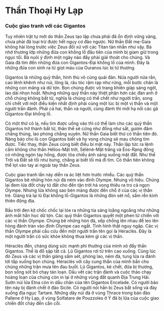 # Thần Thoại Hy Lạp

### Cuộc giao tranh với các Gigantos

Tuy nhiên trật tự mới do thần Zeus tạo lập chưa phải đã ổn định vững vàng, chưa phải đã loại trừ được hết nguy cơ đảo ngược. Nữ thần Đất mẹ-Gaia không hài lòng trước việc Zeus đối xử với các Titan tàn nhẫn như vậy. Bà nhớ thương lớp những đứa con khổng lồ đầu tiên của mình bị giam giữ trong ngục tối. Bà nuôi ý định một ngày nào đấy phải giải thoát cho chúng. Và Gaia đã tìm đến những đứa con Gigantos-Đại khổng lồ của mình. Đây là những đứa con sinh ra từ giọt máu của Ouranos lúc bị tử thương. 

Gigantos là những quỷ thần, hình thù vô cùng quái đản. Nửa người nửa rắn, cao lênh khênh như núi, lông lá, râu tóc rậm rạp như rừng, mỗi bước chân là những con mãng xà dữ tợn. Bọn chúng được võ trang khiên giáp sáng ngời, lao dài nhọn hoắt. Nhưng những quỷ thần này thiệt phận hơn các đàn anh ở chỗ chúng không bất tử, nghĩa là chúng có thể chết như người trần, song chỉ chết với một điều kiện nhất định phải cùng một lúc bị một vị thần và một người trần đánh. Phải cả hai, thần và người, cùng đánh thì mới hạ nổi các gã Gigantos-Đại khổng lồ. 

Có một thứ cỏ lạ, nếu tìm được uống vào thì có thể làm cho các quỷ thần Gigantos trở thành bất tử, thân thể sẽ cứng như đồng như sắt, gươm đâm chẳng thủng, lao phóng chẳng xuyên. Nữ thần Gaia biết thứ cỏ thần tiên đó. Nàng báo cho lũ con Gigantos biết và hy vọng chúng sẽ mau chóng tìm được. Tiếc thay, thần Zeus cũng biết điều bí mật này. Thần lập tức ra lệnh cấm không cho thần Hélios-Mặt trời, Séléné-Mặt trăng và Éos-Rạng đông có những ngón tay hồng, được tỏa chiếu ánh sáng xuống mặt đất. Như thế Trời và Đất sẽ tối như bưng, chẳng ai biết lối mà đi tìm. Cỏ thần tiên không thể lọt vào tay ai ngoài tay thần Zeus. 

Cuộc giao tranh lần này diễn ra ác liệt hơn trước nhiều. Các quỷ thần Gigantos bê những hòn núi đá ném vào đỉnh Olympe. Nhưng vô hiệu. Chúng lại đem lửa đốt cháy từ đất cho đến tận trời há vọng thiêu ra tro cả ngọn Olympe. Nhưng lửa không sao bén mảng được đến chỗ ở của các vị thần trẻ. Giáng trả lại lũ Đại khổng lồ-Gigantos là những đòn sét nổ, sấm rền kinh thiên động địa. 

Bầu trời đen kịt chốc chốc lại lóe ra những tia sáng loằng ngoằng như những ánh mắt hằn học dữ tợn. Các quỷ thần Gigantos quyết một phen tử chiến với các vị thần Olympe. Chúng bê những hòn đá, xếp chồng lên nhau để leo lên hòng đánh tràn vào đỉnh Olympe cao ngất. Tình hình thật nguy ngập. Các vị thần Olympe phải cầu cứu đến một người trần tên gọi là Héraclès. Đây là một người trần có sức khỏe không thua kém gì các vị thần. 

Héraclès đến, chàng dùng sức mạnh phi thường của mình xô đẩy thần Gigantos. Thế là đổ sập tất cả. Lũ Gigantos rơi từ trên cao xuống. Cùng lúc đó Zeus và các vị thần giáng sấm sét, phóng lao, ném đá, tung lửa ra đánh tới tấp xuống bọn chúng. Héraclès với cây cung thần của mình bắn cho chúng những trận mưa tên đau buốt. Lũ Gigantos, kẻ chết, đứa bị thương, bọn sống sót bỏ chạy tán loạn. Dấu vết các trận đánh và cuộc tháo chạy hoảng loạn của chúng còn in lại ở những vùng đất quanh Địa Trung Hải. Sườn núi lửa Etna còn in dấu chân của tên Gigantos Encelade. Có người bảo tên này bị đánh chết ở đảo Sicile. Có người nói hắn bị Zeus bắt sống và đày xuống địa ngục Tartare. Những dãy núi đá ở vùng Thrace trong bán đảo Pallene ở Hy Lạp, ở vùng Solfatare de Pouzzoles ở Ý đã bị lửa của cuộc giao chiến đốt cháy đến cằn cỗi.

